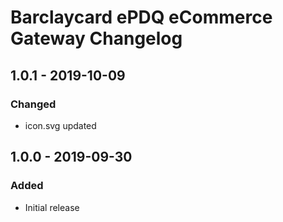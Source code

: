 # Barclaycard ePDQ eCommerce Gateway Changelog

## 1.0.1 - 2019-10-09
### Changed
- icon.svg updated

## 1.0.0 - 2019-09-30
### Added
- Initial release